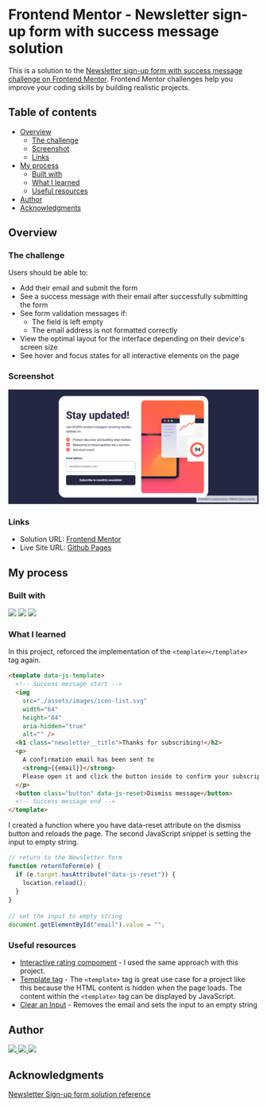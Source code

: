 # Frontend Mentor - Newsletter sign-up form with success message solution

This is a solution to the [Newsletter sign-up form with success message challenge on Frontend Mentor](https://www.frontendmentor.io/challenges/newsletter-signup-form-with-success-message-3FC1AZbNrv). Frontend Mentor challenges help you improve your coding skills by building realistic projects.

## Table of contents

- [Overview](#overview)
  - [The challenge](#the-challenge)
  - [Screenshot](#screenshot)
  - [Links](#links)
- [My process](#my-process)
  - [Built with](#built-with)
  - [What I learned](#what-i-learned)
  - [Useful resources](#useful-resources)
- [Author](#author)
- [Acknowledgments](#acknowledgments)

## Overview

### The challenge

Users should be able to:

- Add their email and submit the form
- See a success message with their email after successfully submitting the form
- See form validation messages if:
  - The field is left empty
  - The email address is not formatted correctly
- View the optimal layout for the interface depending on their device's screen size
- See hover and focus states for all interactive elements on the page

### Screenshot

![](./desktop.png)

### Links

- Solution URL: [Frontend Mentor](https://www.frontendmentor.io/solutions/responsive-newsletter-signup-form-using-html-css-js-EdUs0QDzDd)
- Live Site URL: [Github Pages](https://bccpadge.github.io/newsletter-sign-up-form-with-success-message/)

## My process

### Built with

<p align="left">
<img src="https://img.shields.io/badge/HTML5-E34F26?style=for-the-badge&logo=html5&logoColor=white">
<img src="https://img.shields.io/badge/CSS3-1572B6?style=for-the-badge&logo=css3&logoColor=white">
<img src="https://img.shields.io/badge/JavaScript-323330?style=for-the-badge&logo=javascript&logoColor=F7DF1E">
</p>

### What I learned

In this project, reforced the implementation of the `<template></template>` tag again.

```html
<template data-js-template>
  <!-- Success message start -->
  <img
    src="./assets/images/icon-list.svg"
    width="64"
    height="64"
    aria-hidden="true"
    alt="" />
  <h1 class="newsletter__title">Thanks for subscribing!</h2>
  <p>
    A confirmation email has been sent to
    <strong>{{email}}</strong>
    Please open it and click the button inside to confirm your subscription.
  </p>
  <button class="button" data-js-reset>Dismiss message</button>
  <!-- Success message end -->
</template>
```

I created a function where you have data-reset attribute on the dismiss button and reloads the page. The second JavaScript snippet is setting the input to empty string.

```js
// return to the Newsletter form
function returnToForm(e) {
  if (e.target.hasAttribute("data-js-reset")) {
    location.reload();
  }
}

// set the input to empty string
document.getElementById("email").value = "";
```

### Useful resources

- [Interactive rating compoment](https://bccpadge.github.io/interactive-rating-component/) - I used the same approach with this project.
- [Template tag](hhttps://www.w3schools.com/TagS/tag_template.asp) - The `<template>` tag is great use case for a project like this because the HTML content is hidden when the page loads. The content within the `<template>` tag can be displayed by JavaScript.
- [Clear an Input](https://www.w3schools.com/howto/howto_html_clear_input.asp) - Removes the email and sets the input to an empty string

## Author

<p align="left">
<a href="https://www.frontendmentor.io/profile/bccpadge">
<img src="https://img.shields.io/badge/FrontendMentor-57b1e6?style=for-the-badge&logo=frontendmentor&logoColor=white">
</a>
<a href="https://github.com/bccpadge">
<img src="https://img.shields.io/badge/Github-9757e6?style=for-the-badge&logo=github&logoColor=white">
 </a>
<a href="https://www.linkedin.com/in/rebecca-padgett23">
<img src="https://img.shields.io/badge/Linkedin-004182?style=for-the-badge&logo=linkedin&logoColor=white">
</a>

## Acknowledgments

[Newsletter Sign-up form solution reference](https://www.frontendmentor.io/solutions/newsletter-signup-form-with-success-message-ETZH8IkoEO)
